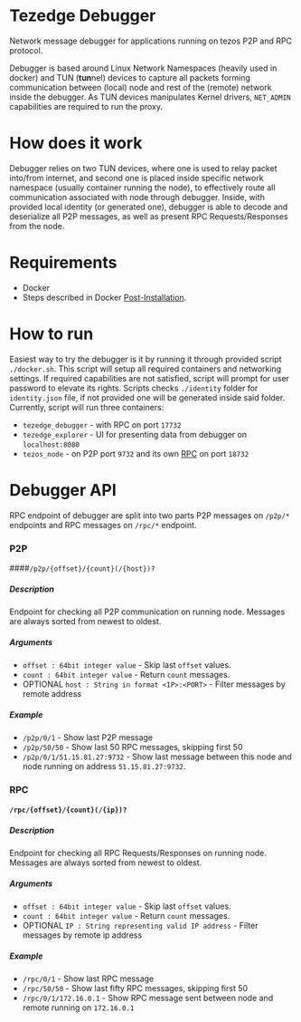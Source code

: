 Tezedge Debugger
================
Network message debugger for applications running on tezos P2P and RPC protocol.

Debugger is based around Linux Network Namespaces (heavily used in docker) and TUN  (**tun**nel) devices to capture 
all packets forming communication between (local) node and rest of the (remote) network inside the debugger. 
As TUN devices manipulates Kernel drivers, `NET_ADMIN` capabilities are required to run the proxy.

How does it work
================
Debugger relies on two TUN devices, where one is used to relay packet into/from internet, and second one is
placed inside specific network namespace (usually container running the node), to effectively route all communication 
associated with node through debugger. Inside, with provided local identity (or generated one), debugger is able to decode and deserialize
all P2P messages, as well as present RPC Requests/Responses from the node.

Requirements
============
* Docker
* Steps described in Docker [Post-Installation](https://docs.docker.com/engine/install/linux-postinstall/). 

How to run
==========
Easiest way to try the debugger is it by running it through provided script `./docker.sh`. This script will setup
all required containers and networking settings. If required capabilities are not satisfied, script will prompt for user
password to elevate its rights. Scripts checks `./identity` folder for `identity.json` file, if not provided one will be
generated inside said folder. Currently, script will run three containers:
* `tezedge_debugger` - with RPC on port `17732`
* `tezedge_explorer` - UI for presenting data from debugger on `localhost:8080`
* `tezos_node` - on P2P port `9732` and its own [RPC](https://tezos.gitlab.io/api/rpc.html) on port `18732`

Debugger API
============
RPC endpoint of debugger are split into two parts P2P messages on `/p2p/*` endpoints and RPC messages on `/rpc/*` endpoint.
### P2P
####`/p2p/{offset}/{count}(/{host})?`
##### Description
Endpoint for checking all P2P communication on running node. 
Messages are always sorted from newest to oldest.
##### Arguments
* `offset : 64bit integer value` - Skip last `offset` values.
* `count : 64bit integer value` - Return `count` messages.
* OPTIONAL `host : String in format <IP>:<PORT>` - Filter messages by remote address
##### Example
* `/p2p/0/1` - Show last P2P message
* `/p2p/50/50` - Show last 50 RPC messages, skipping first 50
* `/p2p/0/1/51.15.81.27:9732` - Show last message between this node and node running on address `51.15.81.27:9732`.

### RPC
#### `/rpc/{offset}/{count}(/{ip})?`
##### Description
Endpoint for checking all RPC Requests/Responses on running node.
Messages are always sorted from newest to oldest.
##### Arguments
* `offset : 64bit integer value` - Skip last `offset` values.
* `count : 64bit integer value` - Return `count` messages.
* OPTIONAL `IP : String representing valid IP address` - Filter messages by remote ip address
##### Example
* `/rpc/0/1` - Show last RPC message
* `/rpc/50/50` - Show last fifty RPC messages, skipping first 50
* `/rpc/0/1/172.16.0.1` - Show RPC message sent between node and remote running on `172.16.0.1`